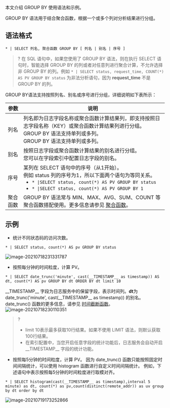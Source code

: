 本文介绍 GROUP BY 使用语法和示例。

GROUP BY 语法用于结合聚合函数，根据一个或多个列对分析结果进行分组。

## 语法格式

```
* | SELECT 列名, 聚合函数 GROUP BY [ 列名 | 别名 | 序号 ]
```

>? 在 SQL 语句中，如果您使用了 GROUP BY 语法，则在执行 SELECT 语句时，智能选择 GROUP BY 的列或者对任意列进行聚合计算，不允许选择非 GROUP BY 的列。例如 `* | SELECT status, request_time, COUNT(*) AS PV GROUP BY status` 为非法分析语句，因为 **request_time** 不是 GROUP BY 的列。
>

GROUP BY语法支持按照列名、别名或序号进行分组，详细说明如下表所示：

| 参数     | 说明                                                         |
| -------- | ------------------------------------------------------------ |
| 列名     | 列名即为日志字段名称或聚合函数计算结果列，即支持按照日志字段名称（KEY）或聚合函数计算结果列进行分组。GROUP BY 语法支持单列或多列。</br>GROUP BY 语法支持单列或多列。 |
| 别名     | 按照日志字段或聚合函数计算结果的别名进行分组。<br/>您可以在字段索引中配置日志字段的别名。 |
| 序号     | 某列在 SELECT 语句中的序号（从1开始）。<br>例如 status 列的序号为1，所以下面两个语句为等同关系。<ul  style="margin: 0;"><li>`* \|SELECT status, count(*) AS PV GROUP BY status`</li><li>`* \|SELECT status, count(*) AS PV GROUP BY 1` </li></ul>|
| 聚合函数 | GROUP BY 语法常与 MIN、MAX、AVG、SUM、COUNT 等聚合函数搭配使用。更多信息请参见 [聚合函数](https://cloud.tencent.com/document/product/614/44067)。 |


## 示例

- 统计不同状态码的访问次数。
```
* | SELECT status, count(*) AS pv GROUP BY status
```
![image-20210718231331787](https://main.qcloudimg.com/raw/d0b7922c03cf0937b4d611deccdf0ce9.png)
- 按照每分钟的时间粒度，计算 PV。
```
* | SELECT date_trunc('minute', cast(__TIMESTAMP__ as timestamp)) AS dt, count(*) AS pv GROUP BY dt ORDER BY dt limit 10                             
```
\_\_TIMESTAMP\_\_ 字段为日志服务中的保留字段，表示时间列。**dt**为 date_trunc('minute', cast(\_\_TIMESTAMP\_\_ as timestamp)) 的别名。date_trunc() 函数的更多信息，请参见 [时间截断函数](https://cloud.tencent.com/document/product/614/58981#.E6.97.B6.E9.97.B4.E6.88.AA.E6.96.AD.E5.87.BD.E6.95.B0)。
![image-20210718230110351](https://main.qcloudimg.com/raw/b4e1afcc9b64191e76600d190fd61922.png)
>?
> - limit 10表示最多获取10行结果。如果不使用 LIMIT 语法，则默认获取100行结果。
> - 在索引配置中，当您开启任意字段的统计功能后，日志服务会自动开启 \_\_TIMESTAMP\_\_ 字段的统计功能。
> 
- 按照每5分钟的时间粒度，计算 PV。
因为 date_trunc() 函数只能按照固定时间间隔统计，可以使用 histogram 函数进行自定义时间间隔统计。
例如，下述语句中表示按照每5分钟的时间粒度进行取模对齐。
```
* | SELECT histogram(cast(__TIMESTAMP__ as timestamp),interval 5 minute) as dt, count(*) as pv,count(distinct(remote_addr)) as uv group by dt order by dt
```
![image-20210719173252866](https://main.qcloudimg.com/raw/b1bf9e31f1aa826e83af2e94083ef202.png)

















